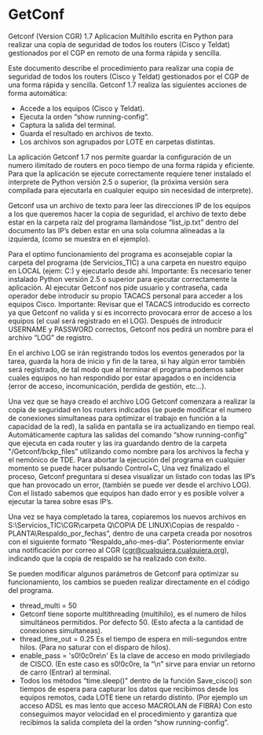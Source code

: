 GetConf
=======
Getconf (Version CGR) 1.7 Aplicacion Multihilo escrita en Python para realizar una copia de seguridad de todos los 
routers (Cisco y Teldat) gestionados por el CGP en remoto de una forma rápida y sencilla.

Este documento describe el procedimiento para realizar una copia de seguridad de todos los routers (Cisco y Teldat)
gestionados por el CGP de una forma rápida y sencilla.
Getconf 1.7 realiza las siguientes acciones de forma automática:
-    Accede a los equipos (Cisco y Teldat).
-	Ejecuta la orden “show running-config”.
-	Captura la salida del terminal.
-	Guarda el resultado en archivos de texto.
-	Los archivos son agrupados por LOTE en carpetas distintas.

La aplicación Getconf 1.7 nos permite guardar la configuración de un numero ilimitado de routers en poco tiempo de
una forma rápida y eficiente.
Para que la aplicación se ejecute correctamente requiere tener instalado el interprete de Python versión 2.5
o superior, (la próxima versión sera compilada para ejecutarla en cualquier equipo sin necesidad de interprete).

Getconf usa un archivo de texto para leer las direcciones IP de los equipos a los que queremos hacer la copia 
de seguridad, el archivo de texto debe estar en la carpeta raíz del programa llamándose “list_ip.txt” dentro del 
documento las IP’s deben estar en una sola columna alineadas a la izquierda, (como se muestra en el ejemplo).

Para el optimo funcionamiento del programa es aconsejable copiar la carpeta del programa (de Servicios_TIC) a una 
carpeta en nuestro equipo en LOCAL (ejem: C:\) y ejecutarlo desde ahí.
Importante: Es necesario tener instalado Python versión 2.5 o superior para ejecutar correctamente la aplicación.
Al ejecutar Getconf nos pide usuario y contraseña, cada operador debe introducir su propio TACACS personal para acceder
a los equipos Cisco. Importante: Revisar que el TACACS introducido es correcto ya que Getconf no valida y si es 
incorrecto provocara error de acceso a los equipos (el cual será registrado en el LOG). Después de introducir USERNAME
y  PASSWORD correctos, Getconf nos pedirá un nombre para el archivo “LOG” de registro. 

En el archivo LOG se irán registrando todos los eventos generados por la tarea, guarda la hora de inicio y fin de la
tarea, si hay algún error también será registrado, de tal modo que al terminar el programa podemos saber cuales 
equipos no han respondido por estar apagados o en incidencia (error de acceso, incomunicación, perdida de gestión, etc…).

Una vez que se haya creado el archivo LOG Getconf comenzara a realizar la copia de seguridad en los routers indicados 
(se puede modificar el numero de conexiones simultaneas para optimizar el trabajo en función a la capacidad de la red),
la salida en pantalla se ira actualizando en tiempo real. Automáticamente captura las salidas del comando
“show running-config” que ejecuta  en cada router y las ira guardando dentro de la carpeta "/Getconf/bckp_files” 
utilizando como nombre para los archivos la fecha y el nemónico de TDE. Para abortar la ejecución del programa en 
cualquier momento se puede hacer pulsando Control+C, Una vez finalizado el proceso, Getconf preguntara si desea 
visualizar un listado con todas las IP’s que han provocado un error, (también se puede ver desde el archivo LOG). 
Con el listado sabemos que equipos han dado error y es posible volver a ejecutar la tarea sobre esas IP’s.

Una vez se haya completado la tarea, copiaremos los nuevos archivos en
S:\Servicios_TIC\CGR\carpeta Q\COPIA DE LINUX\Copias de respaldo - PLANTA\Respaldo_por_fechas”, dentro de una carpeta
creada por nosotros con el siguiente formato “Respaldo_año-mes-dia”. Posteriormente enviar una notificación por 
correo al CGR (cgr@cualquiera.cualquiera.org), indicando que la copia de respaldo se ha realizado con éxito.

Se pueden modificar algunos parámetros de Getconf para optimizar su funcionamiento, los cambios se pueden realizar 
directamente en el código del programa.
-	thread_multi = 50
-	Getconf tiene soporte multithreading (multihilo), es el numero de hilos simultáneos permitidos. Por defecto 50. 
(Esto afecta a la cantidad de conexiones simultaneas). 
-	thread_time_out = 0.25 
Es el tiempo de espera en mili-segundos entre hilos. (Para no saturar con el disparo de hilos).
-	enable_pass = 's0!0c0re\n' 
Es la clave de acceso en modo privilegiado de CISCO. (En este caso es s0!0c0re, la “\n” sirve para enviar un retorno
de carro (Entrar) al terminal.
-	Todos los métodos “time.sleep()” dentro de la función Save_cisco() son tiempos de  espera para capturar los datos
que recibimos desde los equipos remotos, cada LOTE tiene un retardo distinto. (Por ejemplo un acceso ADSL es mas 
lento que acceso MACROLAN de FIBRA) Con esto conseguimos mayor velocidad en el procedimiento y garantiza que 
recibimos la salida completa del la orden “show running-config”.




